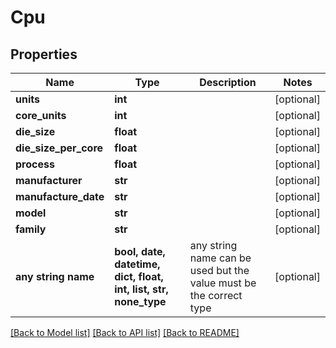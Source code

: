 # Cpu


## Properties
Name | Type | Description | Notes
------------ | ------------- | ------------- | -------------
**units** | **int** |  | [optional] 
**core_units** | **int** |  | [optional] 
**die_size** | **float** |  | [optional] 
**die_size_per_core** | **float** |  | [optional] 
**process** | **float** |  | [optional] 
**manufacturer** | **str** |  | [optional] 
**manufacture_date** | **str** |  | [optional] 
**model** | **str** |  | [optional] 
**family** | **str** |  | [optional] 
**any string name** | **bool, date, datetime, dict, float, int, list, str, none_type** | any string name can be used but the value must be the correct type | [optional]

[[Back to Model list]](../README.md#documentation-for-models) [[Back to API list]](../README.md#documentation-for-api-endpoints) [[Back to README]](../README.md)


